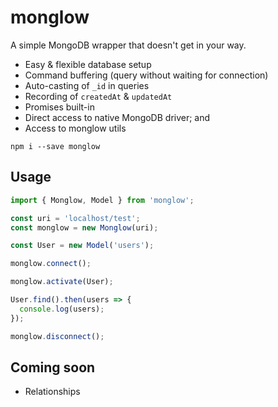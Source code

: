 # monglow

A simple MongoDB wrapper that doesn't get in your way.

- Easy & flexible database setup
- Command buffering (query without waiting for connection)
- Auto-casting of `_id` in queries
- Recording of `createdAt` & `updatedAt`
- Promises built-in
- Direct access to native MongoDB driver; and
- Access to monglow utils

```
npm i --save monglow
```

## Usage

```typescript
import { Monglow, Model } from 'monglow';

const uri = 'localhost/test';
const monglow = new Monglow(uri);

const User = new Model('users');

monglow.connect();

monglow.activate(User);

User.find().then(users => {
  console.log(users);
});

monglow.disconnect();
```

## Coming soon

- Relationships
